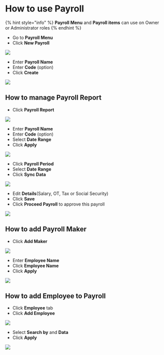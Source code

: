 # How to use Payroll

{% hint style="info" %}
**Payroll Menu** and **Payroll items** can use on Owner or Administrator roles
{% endhint %}

* Go to **Payroll Menu**
* Click **New Payroll**

![](../.gitbook/assets/app.onedee.ai_en_position-laptop-with-mdpi-screen-22-.png)

* Enter **Payroll Name**
* Enter **Code** \(option\)
* Click **Create**

![](../.gitbook/assets/app.onedee.ai_en_position-laptop-with-mdpi-screen-23-.png)

## How to manage Payroll Report

* Click **Payroll Report**

![](../.gitbook/assets/app.onedee.ai_en_position-laptop-with-mdpi-screen-25-.png)

* Enter **Payroll Name**
* Enter **Code** \(option\)
* Select **Date Range**
* Click **Apply**

![](../.gitbook/assets/app.onedee.ai_en_position-laptop-with-mdpi-screen-27-.png)

* Click **Payroll Period**
* Select **Date Range**
* Click **Sync Data**

![](../.gitbook/assets/app.onedee.ai_en_position-laptop-with-mdpi-screen-29-.png)

* Edit **Details**\(Salary, OT, Tax or Social Security\)
* Click **Save**
* Click **Proceed Payroll** to approve this payroll

![](../.gitbook/assets/app.onedee.ai_en_position-laptop-with-mdpi-screen-30-.png)

## How to add Payroll Maker

* Click **Add Maker**

![](../.gitbook/assets/app.onedee.ai_en_position-laptop-with-mdpi-screen-24-.png)

* Enter **Employee Name**
* Click **Employee Name**
* Click **Apply**

![](../.gitbook/assets/app.onedee.ai_en_position-laptop-with-mdpi-screen-26-.png)

## How to add Employee to Payroll

* Click **Employee** tab
* Click **Add Employee**

![](../.gitbook/assets/app.onedee.ai_en_payrolls_template_view_3518606_employees-laptop-with-mdpi-screen-%20%281%29.png)

* Select **Search by** and **Data**
* Click **Apply**

![](../.gitbook/assets/app.onedee.ai_en_payrolls_template_view_3518606_employees-laptop-with-mdpi-screen-1-.png)

